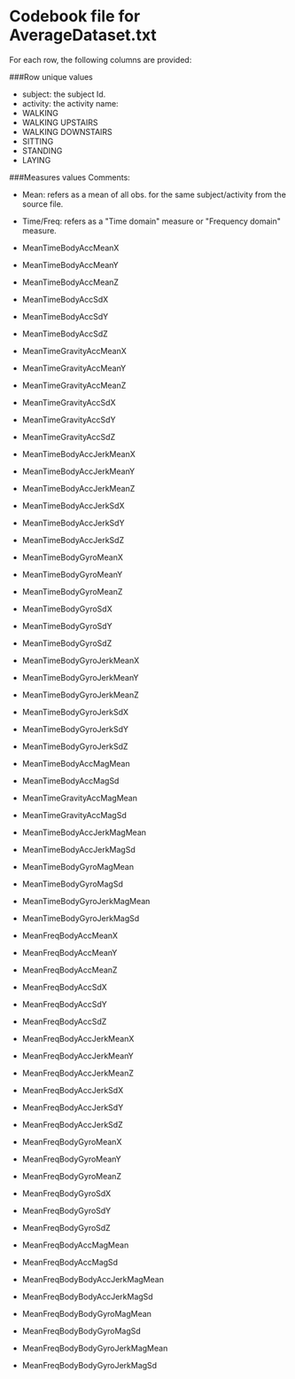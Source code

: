 # Codebook file for AverageDataset.txt

For each row, the following columns are provided:

###Row unique values
- subject: the subject Id.
- activity: the  activity name:
 - WALKING
 - WALKING UPSTAIRS
 - WALKING DOWNSTAIRS
 - SITTING
 - STANDING
 - LAYING

###Measures values
Comments: 
 - Mean: refers as a mean of all obs. for the same subject/activity from the source file.
 - Time/Freq: refers as a "Time domain" measure or "Frequency domain" measure.

- MeanTimeBodyAccMeanX
- MeanTimeBodyAccMeanY 
- MeanTimeBodyAccMeanZ 
- MeanTimeBodyAccSdX 
- MeanTimeBodyAccSdY 
- MeanTimeBodyAccSdZ 
- MeanTimeGravityAccMeanX 
- MeanTimeGravityAccMeanY 
- MeanTimeGravityAccMeanZ 
- MeanTimeGravityAccSdX 
- MeanTimeGravityAccSdY 
- MeanTimeGravityAccSdZ 
- MeanTimeBodyAccJerkMeanX 
- MeanTimeBodyAccJerkMeanY 
- MeanTimeBodyAccJerkMeanZ 
- MeanTimeBodyAccJerkSdX 
- MeanTimeBodyAccJerkSdY 
- MeanTimeBodyAccJerkSdZ 
- MeanTimeBodyGyroMeanX 
- MeanTimeBodyGyroMeanY 
- MeanTimeBodyGyroMeanZ 
- MeanTimeBodyGyroSdX 
- MeanTimeBodyGyroSdY 
- MeanTimeBodyGyroSdZ 
- MeanTimeBodyGyroJerkMeanX 
- MeanTimeBodyGyroJerkMeanY 
- MeanTimeBodyGyroJerkMeanZ 
- MeanTimeBodyGyroJerkSdX 
- MeanTimeBodyGyroJerkSdY 
- MeanTimeBodyGyroJerkSdZ 
- MeanTimeBodyAccMagMean 
- MeanTimeBodyAccMagSd 
- MeanTimeGravityAccMagMean 
- MeanTimeGravityAccMagSd 
- MeanTimeBodyAccJerkMagMean 
- MeanTimeBodyAccJerkMagSd 
- MeanTimeBodyGyroMagMean 
- MeanTimeBodyGyroMagSd 
- MeanTimeBodyGyroJerkMagMean 
- MeanTimeBodyGyroJerkMagSd 
- MeanFreqBodyAccMeanX 
- MeanFreqBodyAccMeanY 
- MeanFreqBodyAccMeanZ 
- MeanFreqBodyAccSdX 
- MeanFreqBodyAccSdY 
- MeanFreqBodyAccSdZ 
- MeanFreqBodyAccJerkMeanX 
- MeanFreqBodyAccJerkMeanY 
- MeanFreqBodyAccJerkMeanZ 
- MeanFreqBodyAccJerkSdX 
- MeanFreqBodyAccJerkSdY 
- MeanFreqBodyAccJerkSdZ 
- MeanFreqBodyGyroMeanX 
- MeanFreqBodyGyroMeanY 
- MeanFreqBodyGyroMeanZ 
- MeanFreqBodyGyroSdX 
- MeanFreqBodyGyroSdY 
- MeanFreqBodyGyroSdZ 
- MeanFreqBodyAccMagMean 
- MeanFreqBodyAccMagSd 
- MeanFreqBodyBodyAccJerkMagMean 
- MeanFreqBodyBodyAccJerkMagSd 
- MeanFreqBodyBodyGyroMagMean 
- MeanFreqBodyBodyGyroMagSd 
- MeanFreqBodyBodyGyroJerkMagMean 
- MeanFreqBodyBodyGyroJerkMagSd